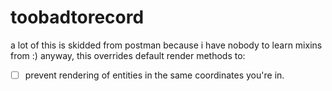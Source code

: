 # toobadtorecord
a lot of this is skidded from postman because i have nobody to learn mixins from :)
anyway, this overrides default render methods to:
- [ ] prevent rendering of entities in the same coordinates you're in.
